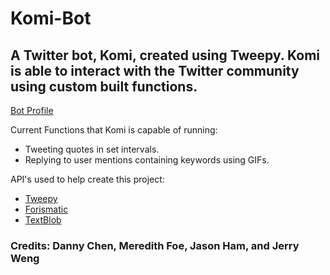 # Komi-Bot

## A Twitter bot, Komi, created using Tweepy. Komi is able to interact with the Twitter community using custom built functions.

<a href = "https://twitter.com/BotKomi"> Bot Profile </a>

Current Functions that Komi is capable of running:
- Tweeting quotes in set intervals.
- Replying to user mentions containing keywords using GIFs.

API's used to help create this project:
- <a href = "https://www.tweepy.org/"> Tweepy </a>
- <a href = "https://www.forismatic.com/en/"> Forismatic </a>
- <a href = "https://textblob.readthedocs.io/en/dev/"> TextBlob</a>
### Credits: Danny Chen, Meredith Foe, Jason Ham, and Jerry Weng


